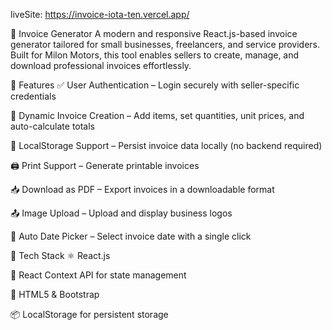 liveSite: https://invoice-iota-ten.vercel.app/

🚗  Invoice Generator
A modern and responsive React.js-based invoice generator tailored for small businesses, freelancers, and service providers. Built for Milon Motors, this tool enables sellers to create, manage, and download professional invoices effortlessly.


🔧 Features
✅ User Authentication – Login securely with seller-specific credentials

🧾 Dynamic Invoice Creation – Add items, set quantities, unit prices, and auto-calculate totals

💾 LocalStorage Support – Persist invoice data locally (no backend required)

🖨️ Print Support – Generate printable invoices

📥 Download as PDF – Export invoices in a downloadable format

📤 Image Upload – Upload and display business logos

📅 Auto Date Picker – Select invoice date with a single click

📌 Tech Stack
⚛️ React.js

🧠 React Context API for state management

📝 HTML5 & Bootstrap

📦 LocalStorage for persistent storage

